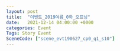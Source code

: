 ```yaml
---
layout: post
title:  "이벤트_2019여름_0화_오프닝"
date:   2021-12-14 04:00:00 +0000
categories: Event
Tags: Story Event
SceneCode: ["scene_evt190627_cp0_q1_s10"]
---
```

